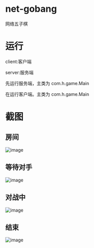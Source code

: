 # net-gobang

网络五子棋

# 运行
client:客户端

server:服务端

先运行服务端，主类为 com.h.game.Main

在运行客户端。主类为 com.h.game.Main

# 截图

## 房间
![image](https://user-images.githubusercontent.com/38684327/174263956-cad848d2-61d4-4061-a018-03c3400951ab.png)


## 等待对手
![image](https://user-images.githubusercontent.com/38684327/174264037-60b6a6c1-3f9a-4401-a257-c6d5a99d1666.png)


## 对战中
![image](https://user-images.githubusercontent.com/38684327/174264180-9ba7e607-d5bc-4295-8913-61ddd8fc6aa2.png)

## 结束

![image](https://user-images.githubusercontent.com/38684327/174264259-b469e8a5-0a9c-4d1f-8dba-b9ac0051af8a.png)
